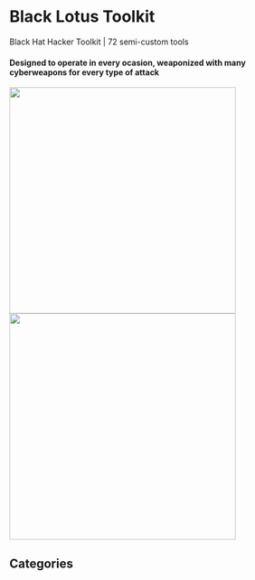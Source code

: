 
# Black Lotus Toolkit
Black Hat Hacker Toolkit | 72 semi-custom tools </br>
#### Designed to operate in every ocasion, weaponized with many cyberweapons for every type of attack </br>
<img src="https://user-images.githubusercontent.com/86844971/150806838-1a3804cd-4759-47a8-8f5e-00cfb93a6fab.jpg" width="400" height="auto" /> <img src="https://user-images.githubusercontent.com/86844971/150813588-dbf6755c-bbcb-4063-9c30-262bdf954343.png" width="400" height="auto" />
## Categories
